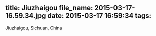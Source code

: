 title: Jiuzhaigou
file_name: 2015-03-17-16.59.34.jpg
date: 2015-03-17 16:59:34
tags:
---

Jiuzhaigou, Sichuan, China